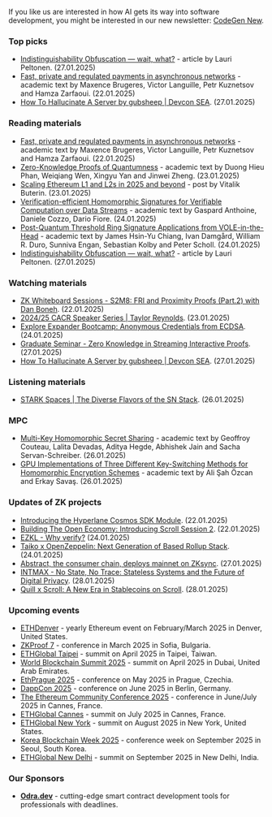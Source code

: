 If you like us are interested in how AI gets its way into software development, you might be interested in our new newsletter: [CodeGen New](https://codegen.substack.com/p/codegen-news-for-2025-01-28). 

### Top picks
* [Indistinguishability Obfuscation — wait, what?](https://medium.com/@laurippeltonen/indistinguishable-obfuscation-wait-what-49ed87a445aa) - article by Lauri Peltonen. (27.01.2025)
* [Fast, private and regulated payments in asynchronous networks](https://eprint.iacr.org/2025/098.pdf) - academic text by Maxence Brugeres, Victor Languille, Petr Kuznetsov and Hamza Zarfaoui. (22.01.2025)
* [How To Hallucinate A Server by gubsheep | Devcon SEA](https://www.youtube.com/watch?v=FvLpfGP8Lrk). (27.01.2025)

### Reading materials 
* [Fast, private and regulated payments in asynchronous networks](https://eprint.iacr.org/2025/098.pdf) - academic text by Maxence Brugeres, Victor Languille, Petr Kuznetsov and Hamza Zarfaoui. (22.01.2025)
* [Zero-Knowledge Proofs of Quantumness](https://eprint.iacr.org/2025/100.pdf) - academic text by Duong Hieu Phan, Weiqiang Wen, Xingyu Yan and Jinwei Zheng. (23.01.2025)
* [Scaling Ethereum L1 and L2s in 2025 and beyond](https://vitalik.eth.limo/general/2025/01/23/l1l2future.html) - post by Vitalik Buterin. (23.01.2025)
* [Verification-efficient Homomorphic Signatures for Verifiable Computation over Data Streams](https://eprint.iacr.org/2025/110.pdf) - academic text by Gaspard Anthoine, Daniele Cozzo, Dario Fiore. (24.01.2025)
* [Post-Quantum Threshold Ring Signature Applications from VOLE-in-the-Head](https://eprint.iacr.org/2025/113.pdf) - academic text by James Hsin-Yu Chiang, Ivan Damgård, William R. Duro, Sunniva Engan, Sebastian Kolby and Peter Scholl. (24.01.2025)
* [Indistinguishability Obfuscation — wait, what?](https://medium.com/@laurippeltonen/indistinguishable-obfuscation-wait-what-49ed87a445aa) - article by Lauri Peltonen. (27.01.2025)

### Watching materials
* [ZK Whiteboard Sessions - S2M8: FRI and Proximity Proofs (Part.2) with Dan Boneh](https://www.youtube.com/watch?v=CWbx_rnj7LI). (22.01.2025)
* [2024/25 CACR Speaker Series | Taylor Reynolds](https://www.youtube.com/watch?v=Yg1dn8XtNZg). (23.01.2025)
* [Explore Expander Bootcamp: Anonymous Credentials from ECDSA](https://www.youtube.com/watch?v=dlO91d1ZYso). (24.01.2025)
* [Graduate Seminar - Zero Knowledge in Streaming Interactive Proofs](https://www.youtube.com/watch?v=1fRSE9utxfY). (27.01.2025)
* [How To Hallucinate A Server by gubsheep | Devcon SEA](https://www.youtube.com/watch?v=FvLpfGP8Lrk). (27.01.2025)
 
### Listening materials
* [STARK Spaces | The Diverse Flavors of the SN Stack](https://www.youtube.com/watch?v=7bKyn1G5Kgc). (26.01.2025)

### MPC
* [Multi-Key Homomorphic Secret Sharing](https://eprint.iacr.org/2025/094.pdf) - academic text by Geoffroy Couteau, Lalita Devadas, Aditya Hegde, Abhishek Jain and Sacha Servan-Schreiber. (26.01.2025)
* [GPU Implementations of Three Different Key-Switching Methods for Homomorphic Encryption Schemes](https://eprint.iacr.org/2025/124.pdf) - academic text by Ali Şah Özcan and Erkay Savaş. (26.01.2025)
 
### Updates of ZK projects
* [Introducing the Hyperlane Cosmos SDK Module](https://medium.com/hyperlane/introducing-the-hyperlane-cosmos-sdk-module-3c126ba96da8). (22.01.2025)
* [Building The Open Economy: Introducing Scroll Session 2](https://scroll.io/blog/introducing-scroll-session-2). (22.01.2025)
* [EZKL - Why verify?](https://blog.ezkl.xyz/post/whyverify/) (24.01.2025)
* [Taiko x OpenZeppelin: Next Generation of Based Rollup Stack](https://taiko.mirror.xyz/FWjE-JkiCWZk8eXer5czvstNXhjzgFKAcvyqNEwUJsM). (24.01.2025)
* [Abstract, the consumer chain, deploys mainnet on ZKsync](https://zksync.mirror.xyz/7utSI0bD874uVLnzy-MZJQTMeDDQ-lcIsJ7seFrCtGQ). (27.01.2025)
* [INTMAX - No State, No Trace: Stateless Systems and the Future of Digital Privacy](https://medium.com/intmax/no-state-no-trace-stateless-systems-and-the-future-of-digital-privacy-dc7681b2fcb5). (28.01.2025)
* [Quill x Scroll: A New Era in Stablecoins on Scroll](https://scroll.io/blog/quill-x-scroll). (28.01.2025)

### Upcoming events
* [ETHDenver](https://www.ethdenver.com/) - yearly Ethereum event on February/March 2025 in Denver, United States.
* [ZKProof 7](https://zkproof.org/events/zkproof-7-sofia/) - conference in March 2025 in Sofia, Bulgaria. 
* [ETHGlobal Taipei](https://ethglobal.com/events/taipei) - summit on April 2025 in Taipei, Taiwan.
* [World Blockchain Summit 2025](https://worldblockchainsummit.com/dxb-oct-24/) - summit on April 2025 in Dubai, United Arab Emirates.
* [EthPrague 2025](https://ethprague.com/) - conference on May 2025 in Prague, Czechia.
* [DappCon 2025](https://dappcon.io/#about) - conference on June 2025 in Berlin, Germany.
* [The Ethereum Community Conference 2025](https://ethcc.io/) - conference in June/July 2025 in Cannes, France.
* [ETHGlobal Cannes](https://ethglobal.com/events/cannes) - summit on July 2025 in Cannes, France.
* [ETHGlobal New York](https://ethglobal.com/events/newyork2025) - summit on August 2025 in New York, United States.
* [Korea Blockchain Week 2025](https://koreablockchainweek.com/) - conference week on September 2025 in Seoul, South Korea.
* [ETHGlobal New Delhi](https://ethglobal.com/events/newdelhi) - summit on September 2025 in New Delhi, India.

### Our Sponsors
* **[Odra.dev](https://odra.dev)** - cutting-edge smart contract development tools for professionals with deadlines.

